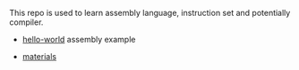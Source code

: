 This repo is used to learn assembly language, instruction set and potentially compiler.

- [hello-world](./hello-world/README.md) assembly example

- [materials](./materials.md)
